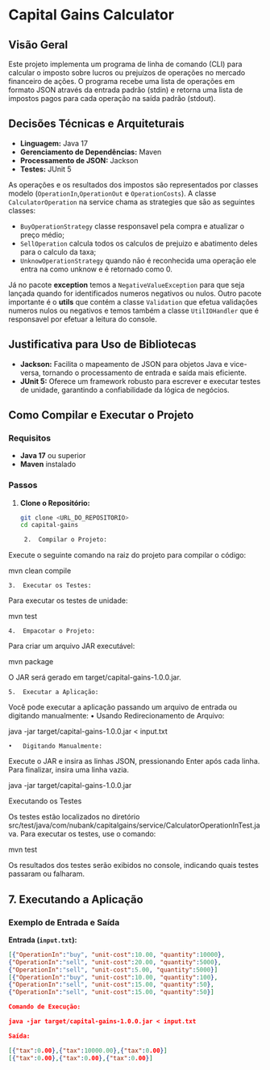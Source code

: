 # Capital Gains Calculator

## Visão Geral

Este projeto implementa um programa de linha de comando (CLI) para calcular o imposto sobre lucros ou prejuízos de operações no mercado financeiro de ações. O programa recebe uma lista de operações em formato JSON através da entrada padrão (stdin) e retorna uma lista de impostos pagos para cada operação na saída padrão (stdout).

## Decisões Técnicas e Arquiteturais

- **Linguagem:** Java 17
- **Gerenciamento de Dependências:** Maven
- **Processamento de JSON:** Jackson
- **Testes:** JUnit 5

As operações e os resultados dos impostos são representados por classes modelo (`OperationIn`,`OperationOut` e `OperationCosts`).
A classe `CalculatorOperation` na service chama as strategies que sāo as seguintes classes:
- `BuyOperationStrategy` classe responsavel pela compra e atualizar o preço médio;
- `SellOperation` calcula todos os calculos de prejuizo e abatimento deles para o calculo da taxa;
- `UnknowOperationStrategy` quando nāo é reconhecida uma operaçāo ele entra na como unknow e é retornado como 0.

Já no pacote **exception** temos a `NegativeValueException` para que seja lançada quando for identificados numeros negativos ou nulos.
Outro pacote importante é o **utils** que contém a classe `Validation` que efetua validações numeros nulos ou negativos e temos também a 
classe `UtilIOHandler` que é responsavel por efetuar a leitura do console.

## Justificativa para Uso de Bibliotecas

- **Jackson:** Facilita o mapeamento de JSON para objetos Java e vice-versa, tornando o processamento de entrada e saída mais eficiente.
- **JUnit 5:** Oferece um framework robusto para escrever e executar testes de unidade, garantindo a confiabilidade da lógica de negócios.

## Como Compilar e Executar o Projeto

### Requisitos

- **Java 17** ou superior
- **Maven** instalado

### Passos

1. **Clone o Repositório:**

   ```bash
   git clone <URL_DO_REPOSITORIO>
   cd capital-gains

	2.	Compilar o Projeto:
Execute o seguinte comando na raiz do projeto para compilar o código:

mvn clean compile


	3.	Executar os Testes:
Para executar os testes de unidade:

mvn test


	4.	Empacotar o Projeto:
Para criar um arquivo JAR executável:

mvn package

O JAR será gerado em target/capital-gains-1.0.0.jar.

	5.	Executar a Aplicação:
Você pode executar a aplicação passando um arquivo de entrada ou digitando manualmente:
•	Usando Redirecionamento de Arquivo:

java -jar target/capital-gains-1.0.0.jar < input.txt


	•	Digitando Manualmente:
Execute o JAR e insira as linhas JSON, pressionando Enter após cada linha. Para finalizar, insira uma linha vazia.

java -jar target/capital-gains-1.0.0.jar



Executando os Testes

Os testes estão localizados no diretório src/test/java/com/nubank/capitalgains/service/CalculatorOperationInTest.java. Para executar os testes, use o comando:

mvn test

Os resultados dos testes serão exibidos no console, indicando quais testes passaram ou falharam.


## 7. Executando a Aplicação

### Exemplo de Entrada e Saída

**Entrada (`input.txt`):**

```json
[{"OperationIn":"buy", "unit-cost":10.00, "quantity":10000},
{"OperationIn":"sell", "unit-cost":20.00, "quantity":5000},
{"OperationIn":"sell", "unit-cost":5.00, "quantity":5000}]
[{"OperationIn":"buy", "unit-cost":10.00, "quantity":100},
{"OperationIn":"sell", "unit-cost":15.00, "quantity":50},
{"OperationIn":"sell", "unit-cost":15.00, "quantity":50}]

Comando de Execução:

java -jar target/capital-gains-1.0.0.jar < input.txt

Saída:

[{"tax":0.00},{"tax":10000.00},{"tax":0.00}]
[{"tax":0.00},{"tax":0.00},{"tax":0.00}]
